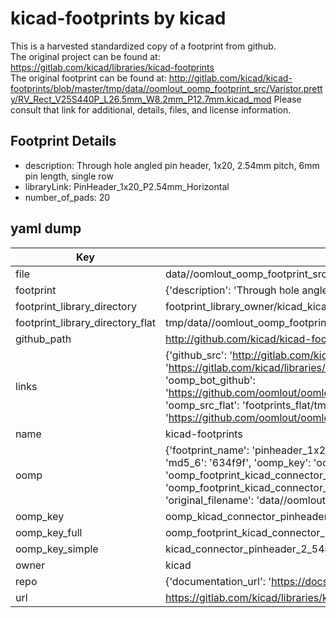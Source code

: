 # kicad-footprints by kicad  
This is a harvested standardized copy of a footprint from github.  
The original project can be found at:  
https://gitlab.com/kicad/libraries/kicad-footprints  
The original footprint can be found at:
http://gitlab.com/kicad/kicad-footprints/blob/master/tmp/data//oomlout_oomp_footprint_src/Varistor.pretty/RV_Rect_V25S440P_L26.5mm_W8.2mm_P12.7mm.kicad_mod
Please consult that link for additional, details, files, and license information.  
## Footprint Details
* description: Through hole angled pin header, 1x20, 2.54mm pitch, 6mm pin length, single row  
* libraryLink: PinHeader_1x20_P2.54mm_Horizontal  
* number_of_pads: 20  
## yaml dump  
| Key | Value |  
| --- | --- |  
| file | data//oomlout_oomp_footprint_src/kicad-footprints/Connector_PinHeader_2.54mm.pretty/PinHeader_1x20_P2.54mm_Horizontal.kicad_mod |  
| footprint | {'description': 'Through hole angled pin header, 1x20, 2.54mm pitch, 6mm pin length, single row', 'libraryLink': 'PinHeader_1x20_P2.54mm_Horizontal', 'number_of_pads': 20} |  
| footprint_library_directory | footprint_library_owner/kicad_kicad-footprints/ |  
| footprint_library_directory_flat | tmp/data//oomlout_oomp_footprint_src/footprints_flat/kicad_connector_pinheader_2_54mm_pinheader_1x20_p2_54mm_horizontal/working |  
| github_path | http://github.com/kicad/kicad-footprints/blob/master/tmp/data//oomlout_oomp_footprint_src/Connector_PinHeader_2.54mm.pretty/PinHeader_1x20_P2.54mm_Horizontal.kicad_mod |  
| links | {'github_src': 'http://gitlab.com/kicad/kicad-footprints/blob/master/tmp/data//oomlout_oomp_footprint_src/Varistor.pretty/RV_Rect_V25S440P_L26.5mm_W8.2mm_P12.7mm.kicad_mod', 'github_src_repo': 'https://gitlab.com/kicad/libraries/kicad-footprints', 'oomp_bot': 'tmp/data//oomlout_oomp_footprint_src/footprints/kicad_connector_pinheader_2_54mm_pinheader_1x20_p2_54mm_horizontal/working', 'oomp_bot_github': 'https://github.com/oomlout/oomlout_oomp_footprint_bot/tree/main/tmp/data//oomlout_oomp_footprint_src/footprints/kicad_connector_pinheader_2_54mm_pinheader_1x20_p2_54mm_horizontal/working', 'oomp_src_flat': 'footprints_flat/tmp/data//oomlout_oomp_footprint_src/footprints_flat/kicad_connector_pinheader_2_54mm_pinheader_1x20_p2_54mm_horizontal/working', 'oomp_src_flat_github': 'https://github.com/oomlout/oomlout_oomp_footprint_src/tree/main/tmp/data//oomlout_oomp_footprint_src/footprints_flat/kicad_connector_pinheader_2_54mm_pinheader_1x20_p2_54mm_horizontal/working'} |  
| name | kicad-footprints |  
| oomp | {'footprint_name': 'pinheader_1x20_p2_54mm_horizontal', 'library_name': 'connector_pinheader_2_54mm', 'md5': '634f9f820d9a0fa5c3b9994510c9226c', 'md5_10': '634f9f820d', 'md5_5': '634f9', 'md5_6': '634f9f', 'oomp_key': 'oomp_kicad_connector_pinheader_2_54mm_pinheader_1x20_p2_54mm_horizontal', 'oomp_key_extra': 'oomp_footprint_kicad_connector_pinheader_2_54mm_pinheader_1x20_p2_54mm_horizontal', 'oomp_key_full': 'oomp_footprint_kicad_connector_pinheader_2_54mm_pinheader_1x20_p2_54mm_horizontal_634f9f', 'oomp_key_simple': 'kicad_connector_pinheader_2_54mm_pinheader_1x20_p2_54mm_horizontal', 'original_filename': 'data//oomlout_oomp_footprint_src/kicad-footprints/Connector_PinHeader_2.54mm.pretty/PinHeader_1x20_P2.54mm_Horizontal.kicad_mod', 'owner_name': 'kicad'} |  
| oomp_key | oomp_kicad_connector_pinheader_2_54mm_pinheader_1x20_p2_54mm_horizontal |  
| oomp_key_full | oomp_footprint_kicad_connector_pinheader_2_54mm_pinheader_1x20_p2_54mm_horizontal |  
| oomp_key_simple | kicad_connector_pinheader_2_54mm_pinheader_1x20_p2_54mm_horizontal |  
| owner | kicad |  
| repo | {'documentation_url': 'https://docs.github.com/rest/repos/repos#get-a-repository', 'message': 'Not Found'} |  
| url | https://gitlab.com/kicad/libraries/kicad-footprints |  

